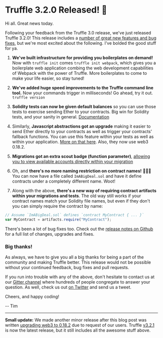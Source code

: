 # Truffle 3.2.0 Released! 🎉

Hi all. Great news today.

Following your feedback from the Truffle 3.0 release, we've just released Truffle 3.2.0! This release includes a [number of great new features and bug fixes](https://github.com/trufflesuite/truffle/releases/tag/3.2.0), but we're most excited about the following. I've bolded the good stuff for ya.

1. **We've built infrastructure for providing you boilerplates on demand!** Now with `truffle init` comes `truffle init webpack`, which gives you a boilerplate web application combing the web development capabilities of Webpack with the power of Truffle. More boilerplates to come to make your life easier, so stay tuned!

1. **We've added huge speed improvements to the Truffle command line tool.** Now your commands trigger in milliseconds! Go ahead, try it out. `truffle version`

1. **Solidity tests can now be given default balances** so you can use those tests to exercise sending Ether to your contracts. Big win for Solidity tests, and your sanity in general. [Documentation](/docs/getting_started/solidity-tests#testing-ether-transactions)

1. Similarly, **Javascript abstractions got an upgrade** making it easier to send Ether directly to your contracts as well as trigger your contracts' fallback functions. You can use this feature within your tests as well as within your application. [More on that here](/docs/getting_started/contracts#sending-ether-to-a-contract). Also, they now use web3 0.18.2.

1. **Migrations got an extra scout badge (function parameter)**, [allowing you to view available accounts directly within your migration](/docs/getting_started/migrations#available-accounts)

1. Oh, and **there's no more naming restriction on contract names!** 🎉🎉🎉 You can now have a file called `ImABigDeal.sol` and have it define contracts under a completely different name. Woot!

1. Along with the above, **there's a new way of requiring contract artifacts within your migrations and tests**. The old way still works if your contract names match your Solidity file names, but even if they don't you can simply require the contract by name:

```javascript
// Assume `ImABigDeal.sol` defines `contract MyContract { ... }`
var MyContract = artifacts.require("MyContract");
```

There's been a lot of bug fixes too. Check out the [release notes on Github](https://github.com/trufflesuite/truffle/releases/tag/3.2.0) for a full list of changes, upgrades and fixes.

### Big thanks!

As always, we have to give you all a big thanks for being a part of the community and making Truffle better. This release would not be possible without your continued feedback, bug fixes and pull requests.

If you run into trouble with any of the above, don't hesitate to contact us at our [Gitter channel](http://gitter.im/ConsenSys/truffle) where hundreds of people congregate to answer your question. As well, check us out [on Twitter](https://twitter.com/trufflesuite) and send us a tweet.

Cheers, and happy coding!

-- Tim

-------------

**Small update:** We made another minor release after this blog post was written [upgrading web3 to 0.18.2](https://github.com/trufflesuite/truffle/releases/tag/v3.2.1) due to request of our users. Truffle [v3.2.1](https://github.com/trufflesuite/truffle/releases/tag/v3.2.1) is now the latest release, but it still includes all the awesome stuff above.

